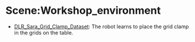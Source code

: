 # Scene:Workshop_environment

- [DLR_Sara_Grid_Clamp_Dataset](https://github.com/youliangtan/oxe_contrib/tree/main/pages/datasets/dlr_sara_grid_clamp_converted_externally_to_rlds.md): The robot learns to place the grid clamp in the grids on the table.